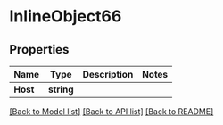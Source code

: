 # InlineObject66

## Properties

Name | Type | Description | Notes
------------ | ------------- | ------------- | -------------
**Host** | **string** |  | 

[[Back to Model list]](../README.md#documentation-for-models) [[Back to API list]](../README.md#documentation-for-api-endpoints) [[Back to README]](../README.md)


